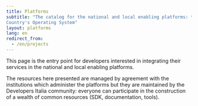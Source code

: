 ```yaml
---
title: Platforms
subtitle: "The catalog for the national and local enabling platforms: the
Country's Operating System"
layout: platforms
lang: en
redirect_from:
  - /en/projects
---
```


This page is the entry point for developers interested in integrating their
services in the national and local enabling platforms.

The resources here presented are managed by agreement with the institutions
which administer the platforms but they are maintained by the Developers Italia
community: everyone can participate in the construction of a wealth of common
resources (SDK, documentation, tools).

